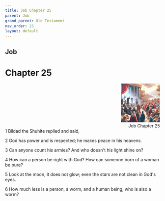 ```yaml
---
title: Job Chapter 25
parent: Job
grand_parent: Old Testament
nav_order: 25
layout: default
---
```


## Job

# Chapter 25

<div style="clear: both; text-align: right;">
    <img src="/assets/Image/Job/500/25.jpg" alt="Job Chapter 25" class="chapter-image" style="max-width: 25%; height: auto;"/>
    <figcaption style="font-size: 14px;">Job Chapter 25</figcaption>
</div>
1 Bildad the Shuhite replied and said,

2 God has power and is respected; he makes peace in his heavens.

3 Can anyone count his armies? And who doesn't his light shine on?

4 How can a person be right with God? How can someone born of a woman be pure?

5 Look at the moon, it does not glow; even the stars are not clean in God's eyes.

6 How much less is a person, a worm, and a human being, who is also a worm?


